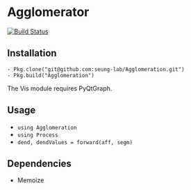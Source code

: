 # Agglomerator
[![Build Status](https://magnum.travis-ci.com/seung-lab/Agglomeration.svg?token=XgJykxTsTUBYXsq64oSK&branch=master)](https://magnum.travis-ci.com/seung-lab/Agglomeration)

## Installation
```
- Pkg.clone("git@github.com:seung-lab/Agglomeration.git")
- Pkg.build("Agglomeration")
```
The Vis module requires PyQtGraph.

## Usage
- `using Agglomeration`
- `using Process`
- `dend, dendValues = forward(aff, segm)`

## Dependencies
- Memoize

